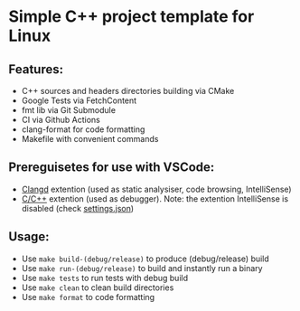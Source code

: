 # Simple C++ project template for Linux

## Features:
- C++ sources and headers directories building via CMake
- Google Tests via FetchContent
- fmt lib via Git Submodule
- CI via Github Actions
- clang-format for code formatting
- Makefile with convenient commands

## Prereguisetes for use with VSCode:
- [Clangd](https://marketplace.visualstudio.com/items?itemName=llvm-vs-code-extensions.vscode-clangd) extention (used as static analysiser, code browsing, IntelliSense)
- [C/C++](https://marketplace.visualstudio.com/items?itemName=ms-vscode.cpptools) extention (used as debugger). Note: the extention IntelliSense is disabled (check [settings.json](/home/ink275/repositories/cmake-project-template/.vscode/settings.json))

## Usage:
- Use `make build-(debug/release)` to produce (debug/release) build
- Use `make run-(debug/release)` to build and instantly run a binary
- Use `make tests` to run tests with debug build
- Use `make clean` to clean build directories
- Use `make format` to code formatting
